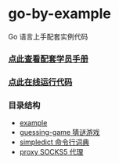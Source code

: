 # go-by-example

Go 语言上手配套实例代码

### [点此查看配套学员手册](https://bytedance.feishu.cn/docx/doxcnZEMaiB9EGzZ0Z97WULAWOL)

### [点此在线运行代码](https://gitpod.io/#github.com/wangkechun/go-by-example)

### 目录结构

- [example](./example)
- [guessing-game 猜谜游戏](./guessing-game/)
- [simpledict 命令行词典](./simpledict/)
- [proxy SOCKS5 代理](./proxy/)
